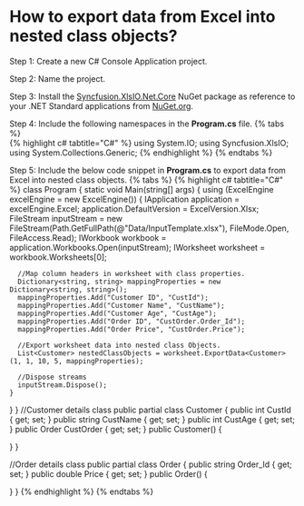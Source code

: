 # How to export data from Excel into nested class objects?

Step 1: Create a new C# Console Application project.

Step 2: Name the project.

Step 3: Install the [Syncfusion.XlsIO.Net.Core](https://www.nuget.org/packages/Syncfusion.XlsIO.Net.Core) NuGet package as reference to your .NET Standard applications from [NuGet.org](https://www.nuget.org).

Step 4: Include the following namespaces in the **Program.cs** file.
{% tabs %}  
{% highlight c# tabtitle="C#" %}
using System.IO;
using Syncfusion.XlsIO;
using System.Collections.Generic;
{% endhighlight %}
{% endtabs %}  

Step 5: Include the below code snippet in **Program.cs** to export data from Excel into nested class objects.
{% tabs %}
{% highlight c# tabtitle="C#" %}
class Program
{
  static void Main(string[] args)
  {
    using (ExcelEngine excelEngine = new ExcelEngine())
    {
      IApplication application = excelEngine.Excel;
      application.DefaultVersion = ExcelVersion.Xlsx;
      FileStream inputStream = new FileStream(Path.GetFullPath(@"Data/InputTemplate.xlsx"), FileMode.Open, FileAccess.Read);
      IWorkbook workbook = application.Workbooks.Open(inputStream);
      IWorksheet worksheet = workbook.Worksheets[0];

      //Map column headers in worksheet with class properties. 
      Dictionary<string, string> mappingProperties = new Dictionary<string, string>();
      mappingProperties.Add("Customer ID", "CustId");
      mappingProperties.Add("Customer Name", "CustName");
      mappingProperties.Add("Customer Age", "CustAge");
      mappingProperties.Add("Order ID", "CustOrder.Order_Id");
      mappingProperties.Add("Order Price", "CustOrder.Price");

      //Export worksheet data into nested class Objects.
      List<Customer> nestedClassObjects = worksheet.ExportData<Customer>(1, 1, 10, 5, mappingProperties);

      //Dispose streams
      inputStream.Dispose();
    }
  }
}
//Customer details class
public partial class Customer
{
  public int CustId { get; set; }
  public string CustName { get; set; }
  public int CustAge { get; set; }
  public Order CustOrder { get; set; }
  public Customer()
  {

  }
}

//Order details class
public partial class Order
{
  public string Order_Id { get; set; }
  public double Price { get; set; }
  public Order()
  {

  }
}
{% endhighlight %}
{% endtabs %}